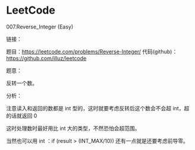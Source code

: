 LeetCode
=======

007.Reverse_Integer (Easy)

链接：

题目：https://leetcode.com/problems/Reverse-Integer/
代码(github)：https://github.com/illuz/leetcode

题意：

反转一个数。

分析：

注意读入和返回的数都是 int 型的，这时就要考虑反转后这个数会不会超 int，超的话就返回 0

这时处理数时最好用比 int 大的类型，不然恐怕会超范围。

当然也可以用 int ：if (result > (INT_MAX/10)) 还有一点就是还要考虑前导零。